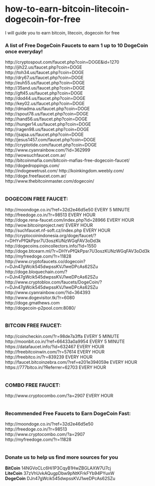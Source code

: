 how-to-earn-bitcoin-litecoin-dogecoin-for-free
==============================================

I will guide you to earn bitcoin, litecoin, dogecoin for free<br>

<h3>A list of Free DogeCoin Faucets to earn 1 up to 10 DogeCoin once everyday!</h3>
http://cryptospout.com/faucet.php?coin=DOGE&id=1270<br>
http://jih22.us/faucet.php?coin=DOGE<br>
http://toh34.us/faucet.php?coin=DOGE<br>
http://dry67.us/faucet.php?coin=DOGE<br>
http://euh55.us/faucet.php?coin=DOGE<br>
http://35and.us/faucet.php?coin=DOGE<br>
http://gft45.us/faucet.php?coin=DOGE<br>
http://dod44.us/faucet.php?coin=DOGE<br>
http://key02.us/faucet.php?coin=DOGE<br>
http://dmadma.us/faucet.php?coin=DOGE<br>
http://spout78.us/faucet.php?coin=DOGE<br>
http://hand56.us/faucet.php?coin=DOGE<br>
http://hunger14.us/faucet.php?coin=DOGE<br>
http://ragen98.us/faucet.php?coin=DOGE<br>
http://jsajsa.us/faucet.php?coin=DOGE<br>
http://jesus1457.com/faucet.php?coin=DOGE<br>
http://cryptotide.com/faucet.php?coin=DOGE<br>
http://www.cyanrainbow.com/?id=362999<br>
http://wowsuchfaucet.com.ar/<br>
http://bitcoinmafia.com/bitcoin-mafias-free-dogecoin-faucet/<br>
http://dogedroppings.com/<br>
http://indogewetrust.com/
http://koinkingdom.weebly.com/<br>
http://doge.freefaucet.com.ar/<br>
http://www.thebitcoinmaster.com/dogecoin/<br><br>


<h3>DOGECOIN FREE FAUCET:</h3>
http://moondoge.co.in/?ref=32d2e46d5e50 EVERY 5 MINUTE<br>
http://freedoge.co.in/?r=98513 EVERY HOUR<br>
http://doge.rena-faucet.com/index.php?id=28966 EVERY HOUR<br>
http://wow.bitcoinproject.net/ EVERY HOUR<br>
http://suchfaucet.nf-soft.cz/index.php EVERY HOUR<br>
http://cryptocoinindonesia.org/doge/faucet/?r=DHYvPfQkPpsr7U3oszKUNzWGqFAV3oDd3k<br>
http://dogecoins.coincollectors.info/?id=1550<br>
http://doge.btcearn.ml/?r=DHYvPfQkPpsr7U3oszKUNzWGqFAV3oDd3k<br>
http://myfreedoge.com/?r=11828<br>
http://www.cryptofaucets.co/dogecoin?r=DJn47gWcik545dwpssKVJ1weDPcAs62SZu<br>
http://doge.bloquechain.com/?r=DJn47gWcik545dwpssKVJ1weDPcAs62SZu<br>
http://www.cryptoblox.com/faucets/DogeCoin/?r=DJn47gWcik545dwpssKVJ1weDPcAs62SZu<br>
http://www.cyanrainbow.com/?id=364393<br>
http://www.dogevisitor.tk/?r=6080<br>
http://doge.gmathews.com<br>
http://dogecoin-p2pool.com:8080/<br><br>

<h3>BITCOIN FREE FAUCET:</h3>
http://coincheckin.com/?r=98de7a3ffa EVERY 5 MINUTE<br>
http://moonbit.co.in/?ref=66433a0a9954 EVERY 5 MINUTE<br>
https://datafaucet.info/?id=632467 EVERY HOUR<br>
http://freebitcoinwin.com/?r=57614 EVERY HOUR<br>
http://freebitco.in/?r=839239 EVERY HOUR<br>
http://faucet.bitcoinzebra.com/?ref=e201e394059e EVERY HOUR<br>
https://777bitco.in/?Referrer=62703 EVERY HOUR<br><br>

<h3>COMBO FREE FAUCET:</h3>
http://www.cryptocombo.com/?a=2907 EVERY HOUR<br><br>

<h3>Recommended Free Faucets to Earn DogeCoin Fast:</h3>
http://moondoge.co.in/?ref=32d2e46d5e50<br>
http://freedoge.co.in/?r=98513<br>
http://www.cryptocombo.com/?a=2907<br>
http://myfreedoge.com/?r=11828<br><br>

<h3>Donate us to help us find more sources for you</h3>
<b>BitCoin</b> 14NGVoCLc6Hi1P3CqyB1HwZBGLAXW7U7cj<br>
<b>LiteCoin</b> 37zVhUvkAQugpDbw9pNtKFrkFYb94PYuxW<br>
<b>DogeCoin</b> DJn47gWcik545dwpssKVJ1weDPcAs62SZu
